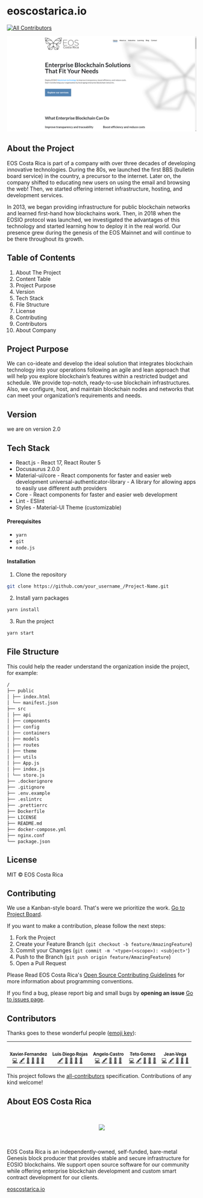 # eoscostarica.io

<!-- ALL-CONTRIBUTORS-BADGE:START - Do not remove or modify this section -->
[![All Contributors](https://img.shields.io/badge/all_contributors-5-orange.svg?style=flat-square)](#contributors-)
<!-- ALL-CONTRIBUTORS-BADGE:END -->

 ![EOS Costa Rica](https://raw.githubusercontent.com/eoscostarica/eoscostarica.io/master/static/img/screenshot_home.png)

 ## About the Project

EOS Costa Rica is part of a company with over three decades of developing innovative technologies. During the 80s, we launched the first BBS (bulletin board service) in the country, a precursor to the internet. Later on, the company shifted to educating new users on using the email and browsing the web! Then, we started offering internet infrastructure, hosting, and development services.


In 2013, we began providing infrastructure for public blockchain networks and learned first-hand how blockchains work. Then, in 2018 when the EOSIO protocol was launched, we investigated the advantages of this technology and started learning how to deploy it in the real world. Our presence grew during the genesis of the EOS Mainnet and will continue to be there throughout its growth.

 ## Table of Contents

 1. About The Project
 2. Content Table
 3. Project Purpose
 4. Version
 5. Tech Stack
 6. File Structure
 7. License
 8. Contributing
 9. Contributors
 10. About Company

 ## Project Purpose

We can co-ideate and develop the ideal solution that integrates blockchain technology into your operations following an agile and lean approach that will help you explore blockchain’s features within a restricted budget and schedule. We provide top-notch, ready-to-use blockchain infrastructures. Also, we configure, host, and maintain blockchain nodes and networks that can meet your organization’s requirements and needs.

 ## Version

we are on version 2.0

 ## Tech Stack

 - React.js - React 17, React Router 5
 - Docusaurus 2.0.0
 - Material-ui/core - React components for faster and easier web development universal-authenticator-library - A library for allowing apps to easily use different auth providers
 - Core - React components for faster and easier web development
 - Lint - ESlint
 - Styles - Material-UI Theme (customizable)


 #### **Prerequisites**

- `yarn`
- `git`
- `node.js`

 #### **Installation**

 1. Clone the repository

 ```bash
 git clone https://github.com/your_username_/Project-Name.git
 ```

 2. Install yarn packages


 ```bash
 yarn install
 ```

 3. Run the project
 
 ```bash
 yarn start
 ```

 ## File Structure
 This could help the reader understand the organization inside the project, for example:

 ```text title="modify"
 /
 ├── public
 │ ├── index.html
 │ └── manifest.json
 ├── src
 │ ├── api
 │ ├── components
 │ ├── config
 │ ├── containers
 │ ├── models
 │ ├── routes
 │ ├── theme
 │ ├── utils
 │ ├── App.js
 │ ├── index.js
 │ └── store.js
 ├── .dockerignore
 ├── .gitignore
 ├── .env.example
 ├── .eslintrc
 ├── .prettierrc
 ├── Dockerfile
 ├── LICENSE
 ├── README.md
 ├── docker-compose.yml
 ├── nginx.conf
 └── package.json
 ```

 ## License

 MIT © EOS Costa Rica

 ## Contributing

We use a Kanban-style board. That's were we prioritize the work. [Go to Project Board](https://github.com/eoscostarica/guide.eoscostarica.io/projects/2).

If you want to make a contribution, please follow the next steps:

 1. Fork the Project
 2. Create your Feature Branch (`git checkout -b feature/AmazingFeature`)
 3. Commit your Changes (`git commit -m '<type>(<scope>): <subject>'`)
 4. Push to the Branch (`git push origin feature/AmazingFeature`)
 5. Open a Pull Request

 Please Read EOS Costa Rica's [Open Source Contributing Guidelines](https://guide.eoscostarica.io/docs/open-source-guidelines/) for more information about programming conventions.

 If you find a bug, please report big and small bugs by **opening an issue** [Go to issues page](https://github.com/eoscostarica/eoscostarica.io/issues).

 ## Contributors

Thanks goes to these wonderful people ([emoji key](https://allcontributors.org/docs/en/emoji-key)):
 
<!-- ALL-CONTRIBUTORS-LIST:START - Do not remove or modify this section -->
<!-- prettier-ignore-start -->
<!-- markdownlint-disable -->
<table>
  <tr>
    <td align="center"><a href="https://eoscostarica.io"><img src="https://avatars0.githubusercontent.com/u/5632966?v=4?s=100" width="100px;" alt=""/><br /><sub><b>Xavier Fernandez</b></sub></a><br /><a href="https://github.com/eoscostarica/eoscostarica.io/commits?author=xavier506" title="Code">💻</a> <a href="#content-xavier506" title="Content">🖋</a> <a href="https://github.com/eoscostarica/eoscostarica.io/commits?author=xavier506" title="Documentation">📖</a> <a href="#ideas-xavier506" title="Ideas, Planning, & Feedback">🤔</a> <a href="#projectManagement-xavier506" title="Project Management">📆</a> <a href="https://github.com/eoscostarica/eoscostarica.io/pulls?q=is%3Apr+reviewed-by%3Axavier506" title="Reviewed Pull Requests">👀</a></td>
    <td align="center"><a href="https://github.com/ldrojas"><img src="https://avatars1.githubusercontent.com/u/29232417?v=4?s=100" width="100px;" alt=""/><br /><sub><b>Luis Diego Rojas</b></sub></a><br /><a href="#content-ldrojas" title="Content">🖋</a> <a href="https://github.com/eoscostarica/eoscostarica.io/commits?author=ldrojas" title="Documentation">📖</a> <a href="#ideas-ldrojas" title="Ideas, Planning, & Feedback">🤔</a> <a href="#projectManagement-ldrojas" title="Project Management">📆</a> <a href="https://github.com/eoscostarica/eoscostarica.io/pulls?q=is%3Apr+reviewed-by%3Aldrojas" title="Reviewed Pull Requests">👀</a></td>
    <td align="center"><a href="https://github.com/AngeloCG97"><img src="https://avatars3.githubusercontent.com/u/51149817?v=4?s=100" width="100px;" alt=""/><br /><sub><b>Angelo Castro</b></sub></a><br /><a href="https://github.com/eoscostarica/eoscostarica.io/commits?author=AngeloCG97" title="Code">💻</a> <a href="#content-AngeloCG97" title="Content">🖋</a> <a href="https://github.com/eoscostarica/eoscostarica.io/commits?author=AngeloCG97" title="Documentation">📖</a> <a href="#ideas-AngeloCG97" title="Ideas, Planning, & Feedback">🤔</a> <a href="https://github.com/eoscostarica/eoscostarica.io/pulls?q=is%3Apr+reviewed-by%3AAngeloCG97" title="Reviewed Pull Requests">👀</a></td>
    <td align="center"><a href="https://github.com/tetogomez"><img src="https://avatars.githubusercontent.com/u/10634375?s=460&u=26fce95b96304281a7a20598dc7c1d6f546d3b08&v=4?s=100" width="100px;" alt=""/><br /><sub><b>Teto Gomez</b></sub></a><br /><a href="https://github.com/eoscostarica/eoscostarica.io/commits?author=tetogomez" title="Code">💻</a> <a href="#content-tetogomez" title="Content">🖋</a> <a href="https://github.com/eoscostarica/eoscostarica.io/commits?author=tetogomez" title="Documentation">📖</a> <a href="#ideas-tetogomez" title="Ideas, Planning, & Feedback">🤔</a> <a href="https://github.com/eoscostarica/eoscostarica.io/pulls?q=is%3Apr+reviewed-by%3Atetogomez" title="Reviewed Pull Requests">👀</a></td>
    <td align="center"><a href="https://github.com/JeanVegaD"><img src="https://avatars0.githubusercontent.com/u/19317138?v=4?s=100" width="100px;" alt=""/><br /><sub><b>Jean Vega</b></sub></a><br /><a href="https://github.com/eoscostarica/eoscostarica.io/commits?author=JeanVegaD" title="Code">💻</a> <a href="#content-JeanVegaD" title="Content">🖋</a> <a href="https://github.com/eoscostarica/eoscostarica.io/commits?author=JeanVegaD" title="Documentation">📖</a> <a href="#ideas-JeanVegaD" title="Ideas, Planning, & Feedback">🤔</a> <a href="https://github.com/eoscostarica/eoscostarica.io/pulls?q=is%3Apr+reviewed-by%3AJeanVegaD" title="Reviewed Pull Requests">👀</a></td>
  </tr>
</table>

<!-- markdownlint-restore -->
<!-- prettier-ignore-end -->

<!-- ALL-CONTRIBUTORS-LIST:END -->

This project follows the [all-contributors](https://github.com/all-contributors/all-contributors) specification. Contributions of any kind welcome!

 ## About EOS Costa Rica

 <br/>
  <p align="center">
    <a href="https://es.eoscostarica.io/">
      <img src="https://raw.githubusercontent.com/eoscostarica/design-assets/master/logos/eosCR/fullColor-horizontal-transparent-white.png" width="300">
    </a>
  </p>
  <br/>

 EOS Costa Rica is an independently-owned, self-funded, bare-metal Genesis block producer that provides stable and secure infrastructure for EOSIO blockchains. We support open source software for our community while offering enterprise blockchain development and custom smart contract development for our clients.

 [eoscostarica.io](https://eoscostarica.io/)
